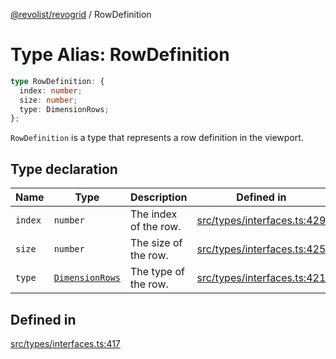 [@revolist/revogrid](README.md) / RowDefinition

# Type Alias: RowDefinition

```ts
type RowDefinition: {
  index: number;
  size: number;
  type: DimensionRows;
};
```

`RowDefinition` is a type that represents a row definition in the
viewport.

## Type declaration

| Name | Type | Description | Defined in |
| ------ | ------ | ------ | ------ |
| `index` | `number` | The index of the row. | [src/types/interfaces.ts:429](https://github.com/revolist/revogrid/blob/e4a447d6483665fe275065ba5ef60722f4635503/src/types/interfaces.ts#L429) |
| `size` | `number` | The size of the row. | [src/types/interfaces.ts:425](https://github.com/revolist/revogrid/blob/e4a447d6483665fe275065ba5ef60722f4635503/src/types/interfaces.ts#L425) |
| `type` | [`DimensionRows`](TypeAlias.DimensionRows.md) | The type of the row. | [src/types/interfaces.ts:421](https://github.com/revolist/revogrid/blob/e4a447d6483665fe275065ba5ef60722f4635503/src/types/interfaces.ts#L421) |

## Defined in

[src/types/interfaces.ts:417](https://github.com/revolist/revogrid/blob/e4a447d6483665fe275065ba5ef60722f4635503/src/types/interfaces.ts#L417)
